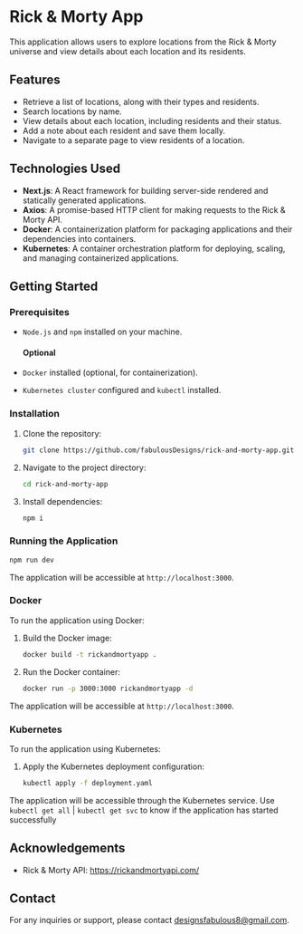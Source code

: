 # Rick & Morty App

This application allows users to explore locations from the Rick & Morty universe and view details about each location and its residents.

## Features

- Retrieve a list of locations, along with their types and residents.
- Search locations by name.
- View details about each location, including residents and their status.
- Add a note about each resident and save them locally.
- Navigate to a separate page to view residents of a location.

## Technologies Used

- **Next.js**: A React framework for building server-side rendered and statically generated applications.
- **Axios**: A promise-based HTTP client for making requests to the Rick & Morty API.
- **Docker**: A containerization platform for packaging applications and their dependencies into containers.
- **Kubernetes**: A container orchestration platform for deploying, scaling, and managing containerized applications.

## Getting Started

### Prerequisites

- `Node.js` and `npm` installed on your machine.
  
  #### Optional
- `Docker` installed (optional, for containerization).
- `Kubernetes cluster` configured and `kubectl` installed.

### Installation

1. Clone the repository:

   ```bash
   git clone https://github.com/fabulousDesigns/rick-and-morty-app.git
   ```

2. Navigate to the project directory:

   ```bash
   cd rick-and-morty-app
   ```

3. Install dependencies:

   ```bash
   npm i
   ```

### Running the Application

```bash
npm run dev
```

The application will be accessible at `http://localhost:3000`.

### Docker

To run the application using Docker:

1. Build the Docker image:

   ```bash
   docker build -t rickandmortyapp .
   ```

2. Run the Docker container:

   ```bash
   docker run -p 3000:3000 rickandmortyapp -d
   ```

The application will be accessible at `http://localhost:3000`.

### Kubernetes

To run the application using Kubernetes:

1. Apply the Kubernetes deployment configuration:

   ```bash
   kubectl apply -f deployment.yaml
   ```

The application will be accessible through the Kubernetes service. Use `kubectl get all` | `kubectl get svc` to know if the application has started successfully

## Acknowledgements

- Rick & Morty API: https://rickandmortyapi.com/

## Contact

For any inquiries or support, please contact designsfabulous8@gmail.com.
